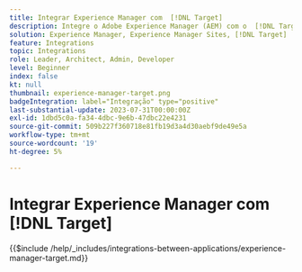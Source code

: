 ```yaml
---
title: Integrar Experience Manager com  [!DNL Target]
description: Integre o Adobe Experience Manager (AEM) com o  [!DNL Target]  para fornecer experiências personalizadas.
solution: Experience Manager, Experience Manager Sites, [!DNL Target]
feature: Integrations
topic: Integrations
role: Leader, Architect, Admin, Developer
level: Beginner
index: false
kt: null
thumbnail: experience-manager-target.png
badgeIntegration: label="Integração" type="positive"
last-substantial-update: 2023-07-31T00:00:00Z
exl-id: 1dbd5c0a-fa34-4dbc-9e6b-47dbc22e4231
source-git-commit: 509b227f360718e81fb19d3a4d30aebf9de49e5a
workflow-type: tm+mt
source-wordcount: '19'
ht-degree: 5%

---
```


# Integrar Experience Manager com [!DNL Target]

{{$include /help/_includes/integrations-between-applications/experience-manager-target.md}}
